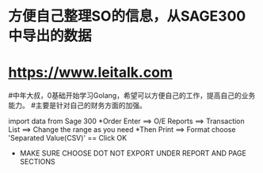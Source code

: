 # 方便自己整理SO的信息，从SAGE300中导出的数据
# https://www.leitalk.com
#中年大叔，0基础开始学习Golang，希望可以方便自己的工作，提高自己的业务能力。
#主要是针对自己的财务方面的加强。

import data from Sage 300
*Order Enter ==> O/E Reports ==> Transaction List ==> Change the range as you need
*Then Print ==> Format choose 'Separated Value(CSV)' == Click OK
* MAKE SURE CHOOSE DOT NOT EXPORT UNDER REPORT AND PAGE SECTIONS
